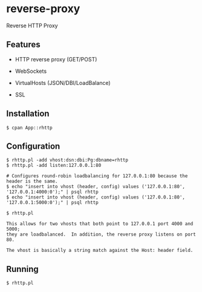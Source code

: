 reverse-proxy
==============

Reverse HTTP Proxy

## Features

* HTTP reverse proxy (GET/POST)

* WebSockets

* VirtualHosts (JSON/DBI/LoadBalance)

* SSL

## Installation

    $ cpan App::rhttp

## Configuration

    $ rhttp.pl -add vhost:dsn:dbi:Pg:dbname=rhttp
    $ rhttp.pl -add listen:127.0.0.1:80

    # Configures round-robin loadbalancing for 127.0.0.1:80 because the header is the same.
    $ echo "insert into vhost (header, config) values ('127.0.0.1:80', '127.0.0.1:4000:0');" | psql rhttp
    $ echo "insert into vhost (header, config) values ('127.0.0.1:80', '127.0.0.1:5000:0');" | psql rhttp

    $ rhttp.pl

    This allows for two vhosts that both point to 127.0.0.1 port 4000 and 5000;
    they are loadbalanced.  In addition, the reverse proxy listens on port 80.

    The vhost is basically a string match against the Host: header field.

## Running

    $ rhttp.pl

